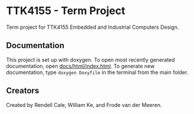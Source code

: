 # TTK4155 - Term Project
Term project for TTK4155 Embedded and Industrial Computers Design.

## Documentation
This project is set up with doxygen. To open most recently generated documentation, open [docs/html/index.html](html/index.html).
To generate new documentation, type ```doxygen Doxyfile``` in the terminal from the main folder. 


## Creators
Created by Rendell Cale, William Ke, and Frode van der Meeren. 

